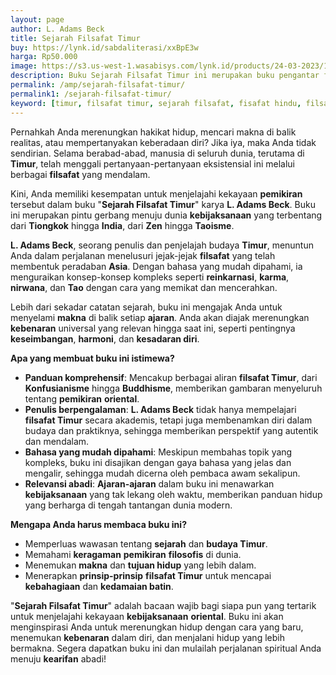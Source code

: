 ```yaml
---
layout: page
author: L. Adams Beck
title: Sejarah Filsafat Timur
buy: https://lynk.id/sabdaliterasi/xxBpE3w
harga: Rp50.000
image: https://s3.us-west-1.wasabisys.com/lynk.id/products/24-03-2023/1679591449907_9091638
description: Buku Sejarah Filsafat Timur ini merupakan buku pengantar filsafat yang lebih berfokus ke perkembangan filsafat di belahan timur.
permalink: /amp/sejarah-filsafat-timur/
permalink1: /sejarah-filsafat-timur/
keyword: [timur, filsafat timur, sejarah filsafat, fisafat hindu, filsafat cina, filsafat jepang, lao-tzu]
---
```

<p>Pernahkah Anda merenungkan hakikat hidup, mencari makna di balik realitas, atau mempertanyakan keberadaan diri? Jika iya, maka Anda tidak sendirian. Selama berabad-abad, manusia di seluruh dunia, terutama di <strong>Timur</strong>, telah menggali pertanyaan-pertanyaan eksistensial ini melalui berbagai <strong>filsafat</strong> yang mendalam.</p><p>Kini, Anda memiliki kesempatan untuk menjelajahi kekayaan <strong>pemikiran</strong> tersebut dalam buku "<strong>Sejarah Filsafat Timur</strong>" karya <strong>L. Adams Beck</strong>. Buku ini merupakan pintu gerbang menuju dunia <strong>kebijaksanaan</strong> yang terbentang dari <strong>Tiongkok</strong> hingga <strong>India</strong>, dari <strong>Zen</strong> hingga <strong>Taoisme</strong>.</p><p><strong>L. Adams Beck</strong>, seorang penulis dan penjelajah budaya <strong>Timur</strong>, menuntun Anda dalam perjalanan menelusuri jejak-jejak <strong>filsafat</strong> yang telah membentuk peradaban <strong>Asia</strong>. Dengan bahasa yang mudah dipahami, ia menguraikan konsep-konsep kompleks seperti <strong>reinkarnasi</strong>, <strong>karma</strong>, <strong>nirwana</strong>, dan <strong>Tao</strong> dengan cara yang memikat dan mencerahkan.</p><p>Lebih dari sekadar catatan sejarah, buku ini mengajak Anda untuk menyelami <strong>makna</strong> di balik setiap <strong>ajaran</strong>. Anda akan diajak merenungkan <strong>kebenaran</strong> universal yang relevan hingga saat ini, seperti pentingnya <strong>keseimbangan</strong>, <strong>harmoni</strong>, dan <strong>kesadaran diri</strong>.</p><p><strong>Apa yang membuat buku ini istimewa?</strong></p><ul><li><strong>Panduan komprehensif</strong>: Mencakup berbagai aliran <strong>filsafat Timur</strong>, dari <strong>Konfusianisme</strong> hingga <strong>Buddhisme</strong>, memberikan gambaran menyeluruh tentang <strong>pemikiran</strong> <strong>oriental</strong>.</li><li><strong>Penulis berpengalaman</strong>: <strong>L. Adams Beck</strong> tidak hanya mempelajari <strong>filsafat Timur</strong> secara akademis, tetapi juga membenamkan diri dalam budaya dan praktiknya, sehingga memberikan perspektif yang autentik dan mendalam.</li><li><strong>Bahasa yang mudah dipahami</strong>: Meskipun membahas topik yang kompleks, buku ini disajikan dengan gaya bahasa yang jelas dan mengalir, sehingga mudah dicerna oleh pembaca awam sekalipun.</li><li><strong>Relevansi abadi</strong>: <strong>Ajaran-ajaran</strong> dalam buku ini menawarkan <strong>kebijaksanaan</strong> yang tak lekang oleh waktu, memberikan panduan hidup yang berharga di tengah tantangan dunia modern.</li></ul><p><strong>Mengapa Anda harus membaca buku ini?</strong></p><ul><li>Memperluas wawasan tentang <strong>sejarah</strong> dan <strong>budaya Timur</strong>.</li><li>Memahami <strong>keragaman</strong> <strong>pemikiran</strong> <strong>filosofis</strong> di dunia.</li><li>Menemukan <strong>makna</strong> dan <strong>tujuan hidup</strong> yang lebih dalam.</li><li>Menerapkan <strong>prinsip-prinsip</strong> <strong>filsafat Timur</strong> untuk mencapai <strong>kebahagiaan</strong> dan <strong>kedamaian batin</strong>.</li></ul><p>"<strong>Sejarah Filsafat Timur</strong>" adalah bacaan wajib bagi siapa pun yang tertarik untuk menjelajahi kekayaan <strong>kebijaksanaan</strong> <strong>oriental</strong>. Buku ini akan menginspirasi Anda untuk merenungkan hidup dengan cara yang baru, menemukan <strong>kebenaran</strong> dalam diri, dan menjalani hidup yang lebih bermakna. Segera dapatkan buku ini dan mulailah perjalanan spiritual Anda menuju <strong>kearifan</strong> abadi!</p>
